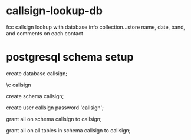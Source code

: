 # callsign-lookup-db
fcc callsign lookup with database info collection...store name, date, band, and comments on each contact

# postgresql schema setup
create database callsign;

\c callsign

create schema callsign;

create user callsign password 'callsign';

grant all on schema callsign to callsign;

grant all on all tables in schema callsign to callsign;
